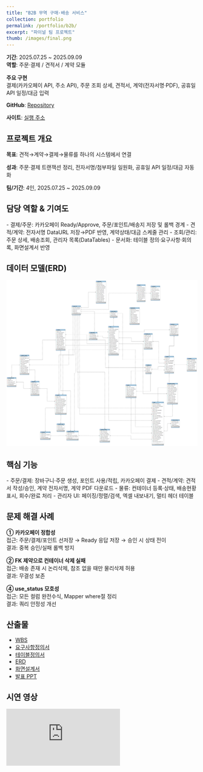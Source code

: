 ```yaml
---
title: "B2B 무역 구매·배송 서비스"
collection: portfolio
permalink: /portfolio/b2b/
excerpt: "파이널 팀 프로젝트"
thumb: /images/final.png
---
```


<section class="proj-meta card">
  <p><strong>기간</strong>: 2025.07.25 ~ 2025.09.09<br>
  <strong>역할</strong>: 주문·결제 / 견적서 / 계약 모듈</p>
  <p><strong>주요 구현</strong><br>
  결제(카카오페이 API, 주소 API), 주문 조회 상세, 견적서, 계약(전자서명·PDF), 공휴일 API 일정/대금 입력</p>
  <p><strong>GitHub</strong>:
    <a href="https://github.com/freestyle-y/final_project_b2b" target="_blank" rel="noopener">Repository</a>
  </p>
  <p><strong>사이트</strong>:
    <a href="http://3.36.133.135:9000/" target="_blank" rel="noopener">실행 주소</a>
  </p>
</section>

## 프로젝트 개요
<div class="card">
  <p><strong>목표</strong>: 견적→계약→결제→물류를 하나의 시스템에서 연결</p>
  <p><strong>성과</strong>: 주문·결제 트랜잭션 정리, 전자서명/첨부파일 일원화, 공휴일 API 일정/대금 자동화</p>
  <p><strong>팀/기간</strong>: 4인, 2025.07.25 ~ 2025.09.09</p>
</div>

## 담당 역할 & 기여도
<div class="card">
- 결제/주문: 카카오페이 Ready/Approve, 주문/포인트/배송지 저장 및 롤백 경계  
- 견적/계약: 전자서명 DataURL 저장→PDF 반영, 계약상태/대금 스케줄 관리  
- 조회/관리: 주문 상세, 배송조회, 관리자 목록(DataTables)  
- 문서화: 테이블 정의·요구사항·회의록, 화면설계서 반영
</div>

## 데이터 모델(ERD)
<div class="card">
  <img src="/assets/docs/b2b/4. ERD_Y조(B2B 무역).png" alt="B2B ERD" loading="lazy">
</div>

## 핵심 기능
<div class="card">
- 주문/결제: 장바구니·주문 생성, 포인트 사용/적립, 카카오페이 결제  
- 견적/계약: 견적서 작성/승인, 계약 전자서명, 계약 PDF 다운로드  
- 물류: 컨테이너 등록·상태, 배송현황 표시, 회수/완료 처리  
- 관리자 UI: 페이징/정렬/검색, 엑셀 내보내기, 멀티 헤더 테이블
</div>

## 문제 해결 사례
<div class="card">
<p><strong>① 카카오페이 정합성</strong><br>
접근: 주문/결제/포인트 선저장 → Ready 응답 저장 → 승인 시 상태 전이<br>
결과: 중복 승인/실패 롤백 방지</p>

<p><strong>② FK 제약으로 컨테이너 삭제 실패</strong><br>
접근: 배송 존재 시 논리삭제, 참조 없을 때만 물리삭제 허용<br>
결과: 무결성 보존</p>

<p><strong>④ use_status 모호성</strong><br>
접근: 모든 컬럼 완전수식, Mapper where절 정리<br>
결과: 쿼리 안정성 개선</p>
</div>

## 산출물
<div class="card doc-list">
  <ul>
    <li><a href="/assets/docs/b2b/1. WBS_Y조(B2B무역).xlsx">WBS</a></li>
    <li><a href="/assets/docs/b2b/2. 요구사항 정의서_Y조(B2B 무역).xlsx">요구사항정의서</a></li>
    <li><a href="/assets/docs/b2b/3. 테이블 정의서_Y조(B2B 무역).xlsx">테이블정의서</a></li>
    <li><a href="/assets/docs/b2b/4. ERD_Y조(B2B 무역).png" target="_blank">ERD</a></li>
    <li><a href="/assets/docs/b2b/5. 화면설계서_Y조(B2B 무역).pptx">화면설계서</a></li>
    <li><a href="/assets/docs/b2b/7. 발표 PPT_Y조(B2B 무역).pptx">발표 PPT</a></li>
  </ul>
</div>

## 시연 영상
<div class="video card">
  <iframe src="https://www.youtube.com/embed/USnFH2vjaoQ"
    title="B2B 프로젝트 시연영상"
    frameborder="0" allowfullscreen></iframe>
</div>

